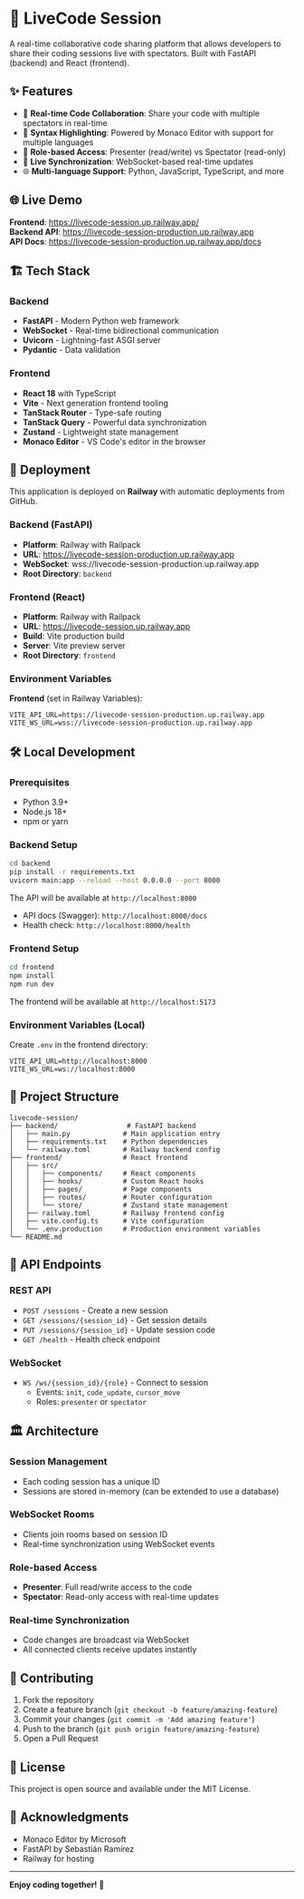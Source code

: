 # 🚀 LiveCode Session

A real-time collaborative code sharing platform that allows developers to share their coding sessions live with spectators. Built with FastAPI (backend) and React (frontend).

## ✨ Features

- 📝 **Real-time Code Collaboration**: Share your code with multiple spectators in real-time
- 🎨 **Syntax Highlighting**: Powered by Monaco Editor with support for multiple languages
- 👥 **Role-based Access**: Presenter (read/write) vs Spectator (read-only)
- 🔄 **Live Synchronization**: WebSocket-based real-time updates
- 🌐 **Multi-language Support**: Python, JavaScript, TypeScript, and more

## 🌐 Live Demo

**Frontend**: https://livecode-session.up.railway.app/  
**Backend API**: https://livecode-session-production.up.railway.app  
**API Docs**: https://livecode-session-production.up.railway.app/docs

## 🏗️ Tech Stack

### Backend
- **FastAPI** - Modern Python web framework
- **WebSocket** - Real-time bidirectional communication
- **Uvicorn** - Lightning-fast ASGI server
- **Pydantic** - Data validation

### Frontend
- **React 18** with TypeScript
- **Vite** - Next generation frontend tooling
- **TanStack Router** - Type-safe routing
- **TanStack Query** - Powerful data synchronization
- **Zustand** - Lightweight state management
- **Monaco Editor** - VS Code's editor in the browser

## 🚀 Deployment

This application is deployed on **Railway** with automatic deployments from GitHub.

### Backend (FastAPI)
- **Platform**: Railway with Railpack
- **URL**: https://livecode-session-production.up.railway.app
- **WebSocket**: wss://livecode-session-production.up.railway.app
- **Root Directory**: `backend`

### Frontend (React)
- **Platform**: Railway with Railpack
- **URL**: https://livecode-session.up.railway.app
- **Build**: Vite production build
- **Server**: Vite preview server
- **Root Directory**: `frontend`

### Environment Variables

**Frontend** (set in Railway Variables):
```
VITE_API_URL=https://livecode-session-production.up.railway.app
VITE_WS_URL=wss://livecode-session-production.up.railway.app
```

## 🛠️ Local Development

### Prerequisites
- Python 3.9+
- Node.js 18+
- npm or yarn

### Backend Setup

```bash
cd backend
pip install -r requirements.txt
uvicorn main:app --reload --host 0.0.0.0 --port 8000
```

The API will be available at `http://localhost:8000`
- API docs (Swagger): `http://localhost:8000/docs`
- Health check: `http://localhost:8000/health`

### Frontend Setup

```bash
cd frontend
npm install
npm run dev
```

The frontend will be available at `http://localhost:5173`

### Environment Variables (Local)

Create `.env` in the frontend directory:
```
VITE_API_URL=http://localhost:8000
VITE_WS_URL=ws://localhost:8000
```

## 📁 Project Structure

```
livecode-session/
├── backend/                 # FastAPI backend
│   ├── main.py             # Main application entry
│   ├── requirements.txt    # Python dependencies
│   └── railway.toml        # Railway backend config
├── frontend/               # React frontend
│   ├── src/
│   │   ├── components/     # React components
│   │   ├── hooks/          # Custom React hooks
│   │   ├── pages/          # Page components
│   │   ├── routes/         # Router configuration
│   │   └── store/          # Zustand state management
│   ├── railway.toml        # Railway frontend config
│   ├── vite.config.ts      # Vite configuration
│   └── .env.production     # Production environment variables
└── README.md
```

## 🔌 API Endpoints

### REST API

- `POST /sessions` - Create a new session
- `GET /sessions/{session_id}` - Get session details
- `PUT /sessions/{session_id}` - Update session code
- `GET /health` - Health check endpoint

### WebSocket

- `WS /ws/{session_id}/{role}` - Connect to session
  - Events: `init`, `code_update`, `cursor_move`
  - Roles: `presenter` or `spectator`

## 🏛️ Architecture

### Session Management
- Each coding session has a unique ID
- Sessions are stored in-memory (can be extended to use a database)

### WebSocket Rooms
- Clients join rooms based on session ID
- Real-time synchronization using WebSocket events

### Role-based Access
- **Presenter**: Full read/write access to the code
- **Spectator**: Read-only access with real-time updates

### Real-time Synchronization
- Code changes are broadcast via WebSocket
- All connected clients receive updates instantly

## 🤝 Contributing

1. Fork the repository
2. Create a feature branch (`git checkout -b feature/amazing-feature`)
3. Commit your changes (`git commit -m 'Add amazing feature'`)
4. Push to the branch (`git push origin feature/amazing-feature`)
5. Open a Pull Request

## 📝 License

This project is open source and available under the MIT License.

## 🙏 Acknowledgments

- Monaco Editor by Microsoft
- FastAPI by Sebastián Ramírez
- Railway for hosting

---

**Enjoy coding together! 🎉**
